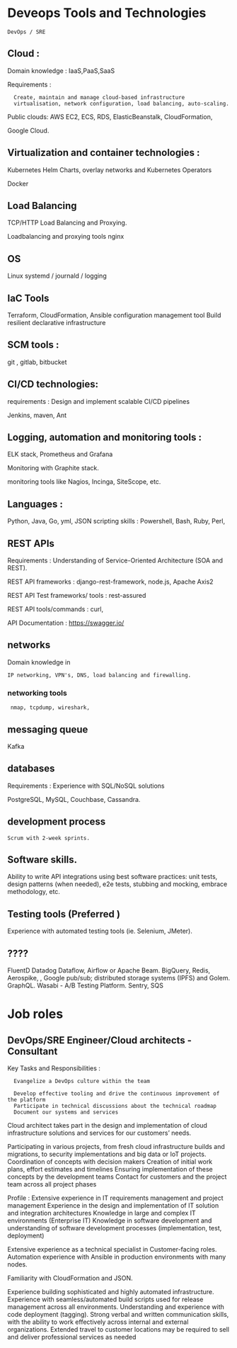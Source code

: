 
# Deveops Tools and Technologies

    DevOps / SRE
    
## Cloud :
Domain knowledge : 
     IaaS,PaaS,SaaS

Requirements : 

      Create, maintain and manage cloud-based infrastructure
      virtualisation, network configuration, load balancing, auto-scaling.
     
Public clouds:
     AWS  EC2, ECS, RDS, ElasticBeanstalk, CloudFormation,

   Google Cloud.
 
 
## Virtualization and container technologies :
  Kubernetes
    Helm Charts, overlay networks and Kubernetes Operators
  
  Docker

##  Load Balancing

TCP/HTTP Load Balancing and Proxying.
   
   Loadbalancing and proxying tools 
       nginx

## OS
 Linux 
 systemd / journald / logging

## IaC Tools
  
  Terraform, CloudFormation,  Ansible
  configuration management tool
  Build resilient declarative infrastructure 

## SCM tools :
   git , gitlab, bitbucket

## CI/CD technologies:
requirements : Design and implement scalable CI/CD pipelines

Jenkins, maven, Ant

## Logging, automation and monitoring tools :
   ELK stack, Prometheus and Grafana

   Monitoring with Graphite stack.
   
   monitoring tools like Nagios, Incinga, SiteScope, etc.
## Languages : 
  Python, Java, Go, yml, JSON
  scripting skills : Powershell, Bash, Ruby, Perl,

## REST APIs

Requirements : Understanding of Service-Oriented Architecture (SOA and REST).

REST API frameworks :  django-rest-framework, node.js, Apache Axis2

REST API Test frameworks/ tools : rest-assured

REST API tools/commands :  curl,

API Documentation : https://swagger.io/

## networks
Domain knowledge in

    IP networking, VPN's, DNS, load balancing and firewalling.

### networking tools
     nmap, tcpdump, wireshark,
     
## messaging queue
  Kafka

## databases
Requirements :
         Experience with SQL/NoSQL solutions

 PostgreSQL, MySQL, Couchbase, Cassandra.

##  development process
    Scrum with 2-week sprints. 

## Software skills.
Ability to write API integrations using best software
practices: unit tests, design patterns (when needed), e2e tests, stubbing
and mocking, embrace methodology, etc.

## Testing tools (Preferred )
   Experience with automated testing tools (ie. Selenium, JMeter).

##   ????
FluentD
Datadog
Dataflow, Airflow or Apache Beam.
BigQuery,
Redis, Aerospike, , Google pub/sub;
distributed storage systems (IPFS) and Golem.
 GraphQL.
Wasabi - A/B Testing Platform.
 Sentry, SQS

# Job roles

## DevOps/SRE Engineer/Cloud architects - Consultant 
  Key Tasks and  Responsibilities : 
  
      Evangelize a DevOps culture within the team
      
      Develop effective tooling and drive the continuous improvement of the platform
      Participate in technical discussions about the technical roadmap
      Document our systems and services
  
  Cloud architect takes part in the design and implementation of cloud infrastructure solutions and services for our customers’ needs.
  
 Participating in various projects, from fresh cloud infrastructure builds and migrations, to security implementations and big data or IoT projects.
Coordination of concepts with decision makers
Creation of initial work plans, effort estimates and timelines
Ensuring implementation of these concepts by the development teams
Contact for customers and the project team across all project phases
 
 
 Profile :
 Extensive experience in IT requirements management and project management 
 Experience in the design and implementation of IT solution and integration architectures
Knowledge in large and complex IT environments (Enterprise IT) 
 Knowledge in software development and understanding of software development processes (implementation, test, deployment) 
 
 Extensive experience as a technical specialist in Customer-facing roles.
 Automation experience with Ansible in production environments with many nodes.
 
 Familiarity with CloudFormation and JSON.
 
 Experience building sophisticated and highly automated infrastructure.
 Experience with seamless/automated build scripts used for release management across all environments.
 Understanding and experience with code deployment (tagging).
 Strong verbal and written communication skills, with the ability to work effectively across internal and external organizations.
 Extended travel to customer locations may be required to sell and deliver professional services as needed
 
